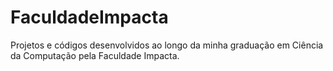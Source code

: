 # FaculdadeImpacta
Projetos e códigos desenvolvidos ao longo da minha graduação em Ciência da Computação pela Faculdade Impacta.
